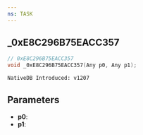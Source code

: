 ```yaml
---
ns: TASK
---
```

## _0xE8C296B75EACC357

```c
// 0xE8C296B75EACC357
void _0xE8C296B75EACC357(Any p0, Any p1);
```

```
NativeDB Introduced: v1207
```

## Parameters
* **p0**:
* **p1**:
